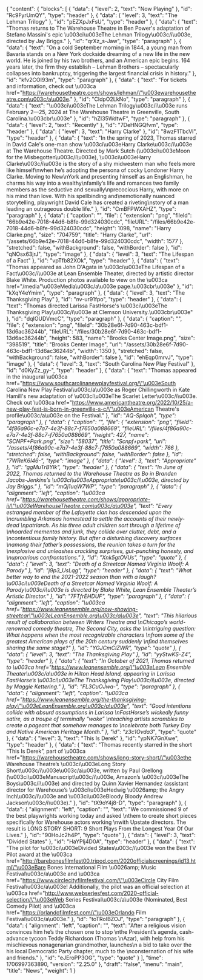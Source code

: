 {
"content": {
"blocks": [
{
"data": {
"level": 2,
"text": "Now Playing"
},
"id": "Rc9FyrUmQY",
"type": "header"
},
{
"data": {
"level": 3,
"text": "The Lehman Trilogy"
},
"id": "pEZXpJxFsU",
"type": "header"
},
{
"data": {
"text": "Thomas returns to The Warehouse Theatre in Ben Power's adaptation of Stefano Massini's epic \u003ci\u003eThe Lehman Trilogy\u003c/i\u003e, directed by Jay Briggs."
},
"id": "qrXz_s-Jaw",
"type": "paragraph"
},
{
"data": {
"text": "On a cold September morning in 1844, a young man from Bavaria stands on a New York dockside dreaming of a new life in the new world. He is joined by his two brothers, and an American epic begins. 164 years later, the firm they establish – Lehman Brothers – spectacularly collapses into bankruptcy, triggering the largest financial crisis in history."
},
"id": "kfv2COI93m",
"type": "paragraph"
},
{
"data": {
"text": "For tickets and information, check out \u003ca href=\"https://warehousetheatre.com/shows/lehman/\"\u003ewarehousetheatre.com\u003c/a\u003e."
},
"id": "CldpO2LkNo",
"type": "paragraph"
},
{
"data": {
"text": "\u003ci\u003eThe Lehman Trilogy\u003c/i\u003e runs February 2—25, 2024 at The Warehouse Theatre in Greenville, South Carolina.\u003cbr\u003e"
},
"id": "hZI35WdtwF",
"type": "paragraph"
},
{
"data": {
"level": 2,
"text": "Recently"
},
"id": "7DeHNGQfvm",
"type": "header"
},
{
"data": {
"level": 3,
"text": "Harry Clarke"
},
"id": "8wzF1TbcVI",
"type": "header"
},
{
"data": {
"text": "In the spring of 2023, Thomas starred in David Cale's one-man show \u003ci\u003eHarry Clarke\u003c/i\u003e at The Warehouse Theatre. Directed by Mark Sutch (\u003ci\u003eMoon for the Misbegotten\u003c/i\u003e), \u003ci\u003eHarry Clarke\u003c/i\u003e is the story of a shy midwestern man who feels more like himself\nwhen he’s adopting the persona of cocky Londoner Harry Clarke. Moving to New\nYork and presenting himself as an Englishman, he charms his way into a wealthy\nfamily’s life and romances two family members as the seductive and sexually\nprecocious Harry, with more on his mind than love. With his spellbinding and\nemotionally nuanced storytelling, playwright David Cale has created a riveting\nstory of a man leading an outrageous double life."
},
"id": "CmBFPWXAHZ",
"type": "paragraph"
},
{
"data": {
"caption": "",
"file": {
"extension": "png",
"fileId": "66b9e42e-7018-44d6-b8fe-99d324030cdc",
"fileURL": "/files/66b9e42e-7018-44d6-b8fe-99d324030cdc",
"height": 1098,
"name": "Harry Clarke.png",
"size": "704759",
"title": "Harry Clarke",
"url": "/assets/66b9e42e-7018-44d6-b8fe-99d324030cdc",
"width": 1577
},
"stretched": false,
"withBackground": false,
"withBorder": false
},
"id": "qNOsx63jrJ",
"type": "image"
},
{
"data": {
"level": 3,
"text": "The Lifespan of a Fact"
},
"id": "vpTfb82XOk",
"type": "header"
},
{
"data": {
"text": "Thomas appeared as John D'Agata in \u003ci\u003eThe Lifespan of a Fact\u003c/i\u003e at Lean Ensemble Theater, directed by artistic director Blake White. Production photos available to view on the \u003ca href=\"/media\"\u003eMedia\u003c/a\u003e page.\u003cbr\u003e"
},
"id": "kXqY4eYmim",
"type": "paragraph"
},
{
"data": {
"level": 3,
"text": "The Thanksgiving Play"
},
"id": "nv-ur91fpo",
"type": "header"
},
{
"data": {
"text": "Thomas directed Larissa FastHorse's \u003ci\u003eThe Thanksgiving Play\u003c/i\u003e at Clemson University.\u003cbr\u003e"
},
"id": "dqIOUDVmcC",
"type": "paragraph"
},
{
"data": {
"caption": "",
"file": {
"extension": "png",
"fileId": "30b28e6f-7d90-463c-bdf1-13d6ac36244b",
"fileURL": "/files/30b28e6f-7d90-463c-bdf1-13d6ac36244b",
"height": 583,
"name": "Brooks Center Image.png",
"size": "398519",
"title": "Brooks Center Image",
"url": "/assets/30b28e6f-7d90-463c-bdf1-13d6ac36244b",
"width": 1350
},
"stretched": false,
"withBackground": false,
"withBorder": false
},
"id": "ehEqp0mrvJ",
"type": "image"
},
{
"data": {
"level": 3,
"text": "South Carolina New Play Festival"
},
"id": "d0KyZz_gy-",
"type": "header"
},
{
"data": {
"text": "Thomas appeared in the inaugural \u003ca href=\"https://www.southcarolinanewplayfestival.org/\"\u003eSouth Carolina New Play Festival\u003c/a\u003e as Roger Chillingworth in Kate Hamill's new adaptation of \u003ci\u003eThe Scarlet Letter\u003c/i\u003e. Check out \u003ca href=\"https://www.americantheatre.org/2022/10/25/a-new-play-fest-is-born-in-greenville-s-c/\"\u003eAmerican Theatre's profile\u003c/a\u003e on the Festival."
},
"id": "_AQ-Splqoh",
"type": "paragraph"
},
{
"data": {
"caption": "",
"file": {
"extension": "png",
"fileId": "4f86a90c-e7a7-4e3f-88c7-f7650a088669",
"fileURL": "/files/4f86a90c-e7a7-4e3f-88c7-f7650a088669",
"height": 427,
"name": "SCNPF+Park.png",
"size": "58037",
"title": "Scnpf+park",
"url": "/assets/4f86a90c-e7a7-4e3f-88c7-f7650a088669",
"width": 766
},
"stretched": false,
"withBackground": false,
"withBorder": false
},
"id": "7WReK6I46-",
"type": "image"
},
{
"data": {
"level": 3,
"text": "Appropriate"
},
"id": "ggMuTrBYlk",
"type": "header"
},
{
"data": {
"text": "In June of 2022, Thomas returned to the Warehouse Theatre as Bo in Branden Jacobs-Jenkins’s \u003ci\u003eAppropriate\u003c/i\u003e, directed by Jay Briggs."
},
"id": "mQj1uqW7WP",
"type": "paragraph"
},
{
"data": {
"alignment": "left",
"caption": "\u003ca href=\"https://warehousetheatre.com/shows/appropriate-ii/\"\u003eWarehouseTheatre.com\u003c/a\u003e",
"text": "Every estranged member of the Lafayette clan has descended upon the \ncrumbling Arkansas homestead to settle the accounts of their newly-dead \npatriarch. As his three adult children sort through a lifetime of \nhoarded mementos and junk, they collide over clutter, debt, and a \ncontentious family history. But after a disturbing discovery surfaces \namong their father’s possessions, the reunion takes a turn for the \nexplosive and unleashes crackling surprises, gut-punching honesty, and \nuproarious confrontations."
},
"id": "Xnk5gtOVUs",
"type": "quote"
},
{
"data": {
"level": 3,
"text": "Death of a Streetcar Named Virginia Woolf: A Parody"
},
"id": "j9p3_UsLqg",
"type": "header"
},
{
"data": {
"text": "What better way to end the 2021-2022 season than with a laugh? \u003ci\u003eDeath of a Streetcar Named Virginia Woolf: A Parody\u003c/i\u003e is directed by Blake White, Lean Ensemble Theater’s Artistic Director."
},
"id": "7FTfrEHDUF",
"type": "paragraph"
},
{
"data": {
"alignment": "left",
"caption": "\u003ca href=\"https://www.leanensemble.org/now-showing-streetcar\"\u003eLeanEnsemble.org\u003c/a\u003e",
"text": "This hilarious result of collaboration between Writers Theatre and \nChicago’s world-renowned comedy theatre, The Second City, asks the \nintriguing question: What happens when the most recognizable characters \nfrom some of the greatest American plays of the 20th century suddenly \nfind themselves sharing the same stage?"
},
"id": "YGJCmCIZWR",
"type": "quote"
},
{
"data": {
"level": 3,
"text": "The Thanksgiving Play"
},
"id": "yyStwKS-Z4",
"type": "header"
},
{
"data": {
"text": "In October of 2021, Thomas returned to \u003ca href=\"https://www.leanensemble.org/\"\u003eLean Ensemble Theater\u003c/a\u003e in Hilton Head Island, appearing in Larissa FastHorse’s \u003ci\u003eThe Thanksgiving Play\u003c/i\u003e, directed by Maggie Kettering."
},
"id": "FL3CuOJwa-",
"type": "paragraph"
},
{
"data": {
"alignment": "left",
"caption": "\u003ca href=\"https://www.leanensemble.org/the-thanksgiving-play\"\u003eLeanEnsemble.org\u003c/a\u003e",
"text": "Good intentions collide with absurd assumptions in Larissa \nFastHorse’s wickedly funny satire, as a troupe of terminally “woke” \nteaching artists scrambles to create a pageant that somehow manages to \ncelebrate both Turkey Day and Native American Heritage Month."
},
"id": "z3c1Ovda3_",
"type": "quote"
},
{
"data": {
"level": 3,
"text": "This Is Derek"
},
"id": "ypNK7GnXwe",
"type": "header"
},
{
"data": {
"text": "Thomas recently starred in the short “This Is Derek”, part of \u003ca href=\"https://warehousetheatre.com/shows/long-story-short/\"\u003ethe Warehouse Theatre’s \u003ci\u003eLong Story Short\u003c/i\u003e\u003c/a\u003e, written by Paul Grellong (\u003ci\u003eManuscript\u003c/i\u003e, Amazon’s \u003ci\u003eThe Boys\u003c/i\u003e) and directed by Quinn Xavier Hernandez (assistant director for Warehouse’s \u003ci\u003eHedwig \u0026amp; the Angry Inch\u003c/i\u003e and \u003ci\u003eBloody Bloody Andrew Jackson\u003c/i\u003e)."
},
"id": "tX9oY4j8-D",
"type": "paragraph"
},
{
"data": {
"alignment": "left",
"caption": "",
"text": "We commissioned 9 of the best playwrights working today and asked \nthem to create short pieces specifically for Warehouse actors working \nwith Upstate directors. The result is LONG STORY SHORT: 9 Short Plays From the Longest Year Of Our Lives."
},
"id": "90HoJc2h4P",
"type": "quote"
},
{
"data": {
"level": 3,
"text": "Divided States"
},
"id": "HaYPIj4D0A",
"type": "header"
},
{
"data": {
"text": "The pilot for \u003ci\u003eDivided States\u003c/i\u003e won the Best TV Pilot award at the \u003ca href=\"http://barebonesfilmfest00.tripod.com/2020officialscreenings/id13.html\"\u003eBare Bones International Film \u0026amp; Music Festival\u003c/a\u003e and \u003ca href=\"https://www.circlecityfilmfestival.com/\"\u003eCircle City Film Festival\u003c/a\u003e! Additionally, the pilot was an official selection at \u003ca href=\"http://www.webseriesfest.com/2020-official-selection/\"\u003eWeb Series Festival\u003c/a\u003e (Nominated, Best Comedy Pilot) and \u003ca href=\"https://orlandofilmfest.com/\"\u003eOrlando Film Festival\u003c/a\u003e."
},
"id": "toTRoIBZOJ",
"type": "paragraph"
},
{
"data": {
"alignment": "left",
"caption": "",
"text": "After a religious vision convinces him he’s the chosen one to stop \nthe President’s agenda, cash-advance tycoon Teddy Richardson (Thomas \nAzar), with help from his mischievous nonagenarian grandmother, launches\n a bid to take over the his local Democratic Party chapter, much to the \nconsternation of his wife and friends."
},
"id": "eJEroPP3OG",
"type": "quote"
}
],
"time": 1706997363890,
"version": "2.25.0"
},
"draft": "false",
"menu": "main",
"title": "News",
"weight": 1
}
